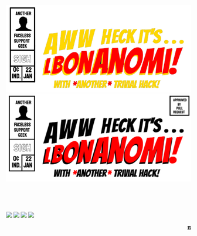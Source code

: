 ![lbonanomi](./banner-clear.png#gh-dark-mode-only)
![lbonanomi](./large-banner-light.png#gh-light-mode-only)

<br><br><br>

<a href="https://github.com/lbonanomi/notes"><img src="https://lbonanomi.github.io/media/notes.png" height=100></a> <a href="https://github.com/lbonanomi/go"><img src="https://lbonanomi.github.io/media/go.png" height=100></a> <a href="https://github.com/lbonanomi/scripts"><img src="https://lbonanomi.github.io/media/scripts.png" height=100></a> <a href="https://github.com/botonomi/"><img src="https://lbonanomi.github.io/media/rss.png" height=100></a>  




<p align="right">
<a href="https://pi-seven.vercel.app/">𝛑</a>
</p>
